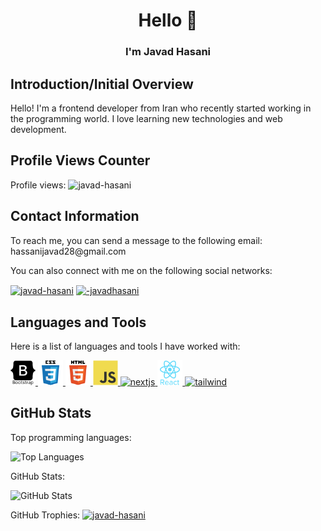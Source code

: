 <h1 align="center">Hello 👋</h1>
<h3 align="center"> I'm Javad Hasani</h3>
<h2>Introduction/Initial Overview</h2>
<p>Hello! I'm a frontend developer from Iran who recently started working in the programming world. I love learning new technologies and web development.</p>

<h2>Profile Views Counter</h2>
<p>Profile views: <img src="https://komarev.com/ghpvc/?username=javad-hasani&label=Profile%20views&color=0e75b6&style=flat" alt="javad-hasani" /></p>

<h2>Contact Information</h2>
<p>To reach me, you can send a message to the following email: hassanijavad28@gmail.com</p>
<p>You can also connect with me on the following social networks:</p>
<a href="https://linkedin.com/in/javad-hasani" target="blank"><img align="center" src="https://img.icons8.com/color/48/000000/linkedin.png" alt="javad-hasani" height="30" width="40" /></a>
<a href="https://instagram.com/-javadhasani" target="blank"><img align="center" src="https://raw.githubusercontent.com/rahuldkjain/github-profile-readme-generator/master/src/images/icons/Social/instagram.svg" alt="-javadhasani" height="30" width="40" /></a>

<h2>Languages and Tools</h2>
<p>Here is a list of languages and tools I have worked with:</p>
<p align="left"> <a href="https://getbootstrap.com" target="_blank" rel="noreferrer"> <img src="https://raw.githubusercontent.com/devicons/devicon/master/icons/bootstrap/bootstrap-plain-wordmark.svg" alt="bootstrap" width="40" height="40"/> </a> <a href="https://www.w3schools.com/css/" target="_blank" rel="noreferrer"> <img src="https://raw.githubusercontent.com/devicons/devicon/master/icons/css3/css3-original-wordmark.svg" alt="css3" width="40" height="40"/> </a> <a href="https://www.w3.org/html/" target="_blank" rel="noreferrer"> <img src="https://raw.githubusercontent.com/devicons/devicon/master/icons/html5/html5-original-wordmark.svg" alt="html5" width="40" height="40"/> </a> <a href="https://developer.mozilla.org/en-US/docs/Web/JavaScript" target="_blank" rel="noreferrer"> <img src="https://raw.githubusercontent.com/devicons/devicon/master/icons/javascript/javascript-original.svg" alt="javascript" width="40" height="40"/> </a> <a href="https://nextjs.org/" target="_blank" rel="noreferrer"> <img src="https://cdn.worldvectorlogo.com/logos/nextjs-2.svg" alt="nextjs" width="40" height="40"/> </a> <a href="https://reactjs.org/" target="_blank" rel="noreferrer"> <img src="https://raw.githubusercontent.com/devicons/devicon/master/icons/react/react-original-wordmark.svg" alt="react" width="40" height="40"/> </a> <a href="https://tailwindcss.com/" target="_blank" rel="noreferrer"> <img src="https://www.vectorlogo.zone/logos/tailwindcss/tailwindcss-icon.svg" alt="tailwind" width="40" height="40"/> </a> </p>

<h2>GitHub Stats</h2>

<p>Top programming languages:</p>
<img src="https://github-readme-stats.vercel.app/api/top-langs/?username=javad-hasani&layout=compact&langs_count=8&theme=dark" alt="Top Languages" />

<p>GitHub Stats:</p>
<img src="https://github-readme-stats.vercel.app/api?username=javad-hasani&show_icons=true&count_private=true&theme=dark" alt="GitHub Stats" />



<p>GitHub Trophies: <a href="https://github.com/ryo-ma/github-profile-trophy"><img src="https://github-profile-trophy.vercel.app/?username=javad-hasani" alt="javad-hasani" /></a></p>
